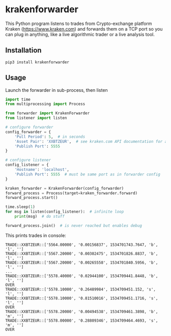 # krakenforwarder
This Python program listens to trades from Crypto-exchange platform Kraken (https://www.kraken.com) and forwards them on a TCP port so you can plug in anything, like a live algorithmic trader or a live analysis tool.

## Installation

```pip3 install krakenforwarder``` 

## Usage

Launch the forwarder in sub-process, then listen

```python
import time
from multiprocessing import Process

from forwarder import KrakenForwarder
from listener import listen

# configure forwarder
config_forwarder = {
    'Pull Period': 5,  # in seconds
    'Asset Pair': 'XXBTZEUR',  # see kraken.com API documentation for available values
    'Publish Port': 5555
}

# configure listener
config_listener = {
    'Hostname': 'localhost',
    'Publish Port': 5555  # must be same port as in forwarder config
}

kraken_forwarder = KrakenForwarder(config_forwarder)
forward_process = Process(target=kraken_forwarder.forward)
forward_process.start()

time.sleep(1)
for msg in listen(config_listener):  # infinite loop
    print(msg)  # do stuff

forward_process.join()  # is never reached but enables debug
```

This prints trades in console:

```
TRADE::XXBTZEUR::['5564.00000', '0.00156837', 1534701743.7647, 'b', 'l', '']
TRADE::XXBTZEUR::['5567.20000', '0.00302475', 1534701826.8837, 'b', 'l', '']
TRADE::XXBTZEUR::['5567.20000', '0.00265558', 1534701840.5956, 'b', 'l', '']
...
TRADE::XXBTZEUR::['5578.40000', '0.02944100', 1534709441.8448, 'b', 'l', '']
OVER
TRADE::XXBTZEUR::['5578.10000', '0.26489984', 1534709451.152, 's', 'l', '']
TRADE::XXBTZEUR::['5578.10000', '0.81510016', 1534709451.1716, 's', 'l', '']
OVER
TRADE::XXBTZEUR::['5578.20000', '0.00494538', 1534709461.3898, 'b', 'm', '']
TRADE::XXBTZEUR::['5578.00000', '0.28809346', 1534709464.4693, 's', 'm', '']
OVER
```
